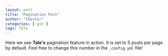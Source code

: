 ```yaml
---
layout: post
title: "Pagination Post"
author: "Chester"
categories: [ git ]
tags: Tale
---
```


Here we see **Tale's** pagination feature in action. It is set to 5 posts per page by default. Feel free to change this number in the `_config.yml` file!
